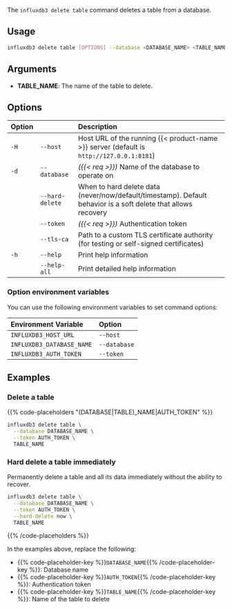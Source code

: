 
The `influxdb3 delete table` command deletes a table from a database.

## Usage

<!--pytest.mark.skip-->

```bash
influxdb3 delete table [OPTIONS] --database <DATABASE_NAME> <TABLE_NAME>
```

## Arguments

- **TABLE_NAME**: The name of the table to delete.

## Options

| Option |               | Description                                                                              |
| :----- | :------------ | :--------------------------------------------------------------------------------------- |
| `-H`   | `--host`      | Host URL of the running {{< product-name >}} server (default is `http://127.0.0.1:8181`) |
| `-d`   | `--database`  | _({{< req >}})_ Name of the database to operate on                                       |
|        | `--hard-delete` | When to hard delete data (never/now/default/timestamp). Default behavior is a soft delete that allows recovery |
|        | `--token`     | _({{< req >}})_ Authentication token                                                     |
|        | `--tls-ca`    | Path to a custom TLS certificate authority (for testing or self-signed certificates)     |
| `-h`   | `--help`      | Print help information                                                                   |
|        | `--help-all`  | Print detailed help information                                                          |

### Option environment variables

You can use the following environment variables to set command options:

| Environment Variable      | Option       |
| :------------------------ | :----------- |
| `INFLUXDB3_HOST_URL`      | `--host`     |
| `INFLUXDB3_DATABASE_NAME` | `--database` |
| `INFLUXDB3_AUTH_TOKEN`    | `--token`    |

## Examples

### Delete a table

{{% code-placeholders "(DATABASE|TABLE)_NAME|AUTH_TOKEN" %}}

<!--pytest.mark.skip-->

```bash
influxdb3 delete table \
  --database DATABASE_NAME \
  --token AUTH_TOKEN \
  TABLE_NAME
```

### Hard delete a table immediately

Permanently delete a table and all its data immediately without the ability to recover.

<!--pytest.mark.skip-->

```bash
influxdb3 delete table \
  --database DATABASE_NAME \
  --token AUTH_TOKEN \
  --hard-delete now \
  TABLE_NAME
```

{{% /code-placeholders %}}

In the examples above, replace the following:

- {{% code-placeholder-key %}}`DATABASE_NAME`{{% /code-placeholder-key %}}:
  Database name
- {{% code-placeholder-key %}}`AUTH_TOKEN`{{% /code-placeholder-key %}}: 
  Authentication token
- {{% code-placeholder-key %}}`TABLE_NAME`{{% /code-placeholder-key %}}: 
  Name of the table to delete
